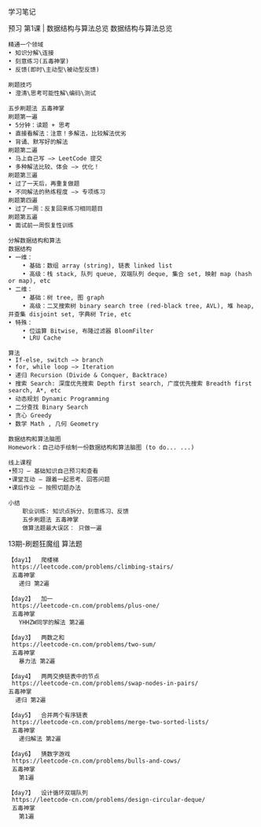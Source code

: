 学习笔记

预习 第1课 | 数据结构与算法总览
  数据结构与算法总览
    
    精通一个领域
    • 知识分解\连接
    • 刻意练习(五毒神掌)
    • 反馈(即时\主动型\被动型反馈)
    
    刷题技巧 
    • 澄清\思考可能性解\编码\测试

    五步刷题法 五毒神掌
    刷题第一遍
    • 5分钟：读题 + 思考
    • 直接看解法：注意！多解法，比较解法优劣
    • 背诵、默写好的解法
    刷题第二遍
    • 马上自己写 —> LeetCode 提交
    • 多种解法比较、体会 —> 优化！
    刷题第三遍
    • 过了一天后，再重复做题
    • 不同解法的熟练程度 —> 专项练习
    刷题第四遍
    • 过了一周：反复回来练习相同题目
    刷题第五遍
    • 面试前一周恢复性训练

    分解数据结构和算法
    数据结构
    • 一维：
        • 基础：数组 array (string), 链表 linked list
        • 高级：栈 stack, 队列 queue, 双端队列 deque, 集合 set, 映射 map (hash or map), etc
    • 二维：
        • 基础：树 tree, 图 graph
        • 高级：二叉搜索树 binary search tree (red-black tree, AVL), 堆 heap, 并查集 disjoint set, 字典树 Trie, etc
    • 特殊：
        • 位运算 Bitwise, 布隆过滤器 BloomFilter
        • LRU Cache

    算法
    • If-else, switch —> branch
    • for, while loop —> Iteration
    • 递归 Recursion (Divide & Conquer, Backtrace)
    • 搜索 Search: 深度优先搜索 Depth first search, 广度优先搜索 Breadth first search, A*, etc
    • 动态规划 Dynamic Programming
    • 二分查找 Binary Search
    • 贪心 Greedy
    • 数学 Math , 几何 Geometry

    数据结构和算法脑图
    Homework：自己动手绘制一份数据结构和算法脑图 (to do... ...)

    线上课程
    •预习 — 基础知识自己预习和查看
    •课堂互动 — 跟着一起思考、回答问题
    •课后作业 — 按照切题办法

    小结
        职业训练: 知识点拆分、刻意练习、反馈
        五步刷题法 五毒神掌
        做算法题最大误区： 只做一遍

13期-刷题狂魔组 算法题

    【day1】  爬楼梯
     https://leetcode.com/problems/climbing-stairs/
     五毒神掌 
       递归 第2遍

    【day2】  加一
     https://leetcode-cn.com/problems/plus-one/ 
     五毒神掌 
       YHHZW同学的解法 第2遍 

    【day3】  两数之和
     https://leetcode-cn.com/problems/two-sum/
     五毒神掌 
       暴力法 第2遍 

    【day4】  两两交换链表中的节点
     https://leetcode-cn.com/problems/swap-nodes-in-pairs/ 
    五毒神掌 
      递归 第2遍

    【day5】  合并两个有序链表
     https://leetcode-cn.com/problems/merge-two-sorted-lists/
     五毒神掌 
       递归解法 第2遍

    【day6】  猜数字游戏
     https://leetcode-cn.com/problems/bulls-and-cows/
     五毒神掌 
       第1遍

    【day7】  设计循环双端队列
     https://leetcode-cn.com/problems/design-circular-deque/
     五毒神掌
       第1遍
